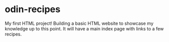 # odin-recipes

My first HTML project!
Building a basic HTML website to showcase my knowledge up to this point.
It will have a main index page with links to a few recipes.

